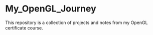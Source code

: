 # My_OpenGL_Journey
This repository is a collection of projects and notes from my OpenGL certificate course.

